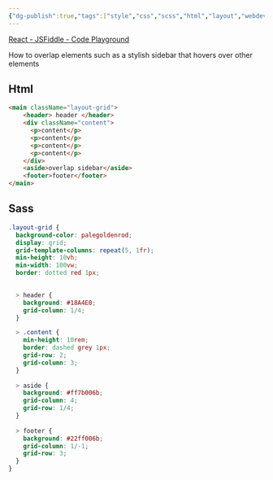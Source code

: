 ```yaml
---
{"dg-publish":true,"tags":["style","css","scss","html","layout","webdev"],"permalink":"/developer/css/css-overlapping-grid-layout/","dgPassFrontmatter":true}
---
```


[React - JSFiddle - Code Playground](https://jsfiddle.net/r2x6z3Lt/51/)

How to overlap elements such as a stylish sidebar that hovers over other elements
## Html
```html
<main className="layout-grid">
	<header> header </header>
	<div className="content">
	  <p>content</p>
	  <p>content</p>
	  <p>content</p>
	  <p>content</p>
	</div>
	<aside>overlap sidebar</aside>
	<footer>footer</footer>
</main>
```

## Sass
```scss
.layout-grid {
  background-color: palegoldenrod;
  display: grid;
  grid-template-columns: repeat(5, 1fr);
  min-height: 10vh;
  min-width: 100vw;
  border: dotted red 1px;
  

  > header {
    background: #18A4E0;
    grid-column: 1/4;
  }

  > .content {
    min-height: 10rem;
    border: dashed grey 1px;
    grid-row: 2;
    grid-column: 3;
  }
  
  > aside {
    background: #ff7b006b;
    grid-column: 4;
    grid-row: 1/4;
  }
  
  > footer {
    background: #22ff006b;
    grid-column: 1/-1;
    grid-row: 3;
  }
}
```